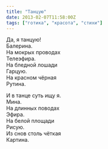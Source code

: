 ```yaml
---
title: "Танцую"
date: 2013-02-07T11:58:00Z
tags: ["готика", "красота", "стихи"]
---
```



Да, я танцую!  
Балерина.  
На мокрых проводах  
Телеэфира.  
На бледной лошади  
Гарцую.  
На красном чёрная  
Рутина.

И в танце суть ищу я.  
Мина.  
На длинных поводах  
Эфира.  
На белой площади  
Рисую.  
Из снов столь чёткая  
Картина.  

